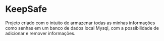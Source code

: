 # KeepSafe

Projeto criado com o intuito de armazenar todas as minhas informações como senhas em um banco de dados local Mysql, com a possibilidade de adicionar e remover informações.
